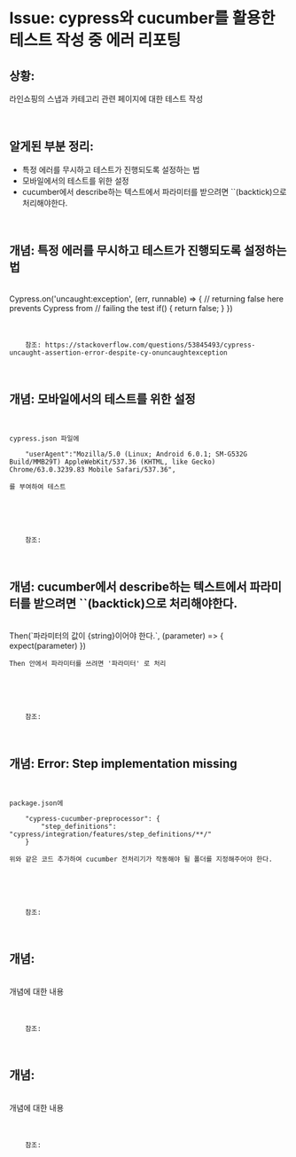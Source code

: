 <!--
author: Dailyscat
purpose: issue arrange
rules:
 (1) 헤더와 문단사이
    <br/>
    <br/>
 (2) 코드가 작성되는 부분은 >로 정리
 (3) 참조는 해당 내용 바로 아래
    <br/>
    <br/>
 (4) 명령어는 bold
 (5) 방안은 ## 안의 과정은 ###
-->

# Issue: cypress와 cucumber를 활용한 테스트 작성 중 에러 리포팅

## 상황:
라인쇼핑의 스냅과 카테고리 관련 페이지에 대한 테스트 작성

<br/>

## 알게된 부분 정리:

- 특정 에러를 무시하고 테스트가 진행되도록 설정하는 법
- 모바일에서의 테스트를 위한 설정
- cucumber에서 describe하는 텍스트에서 파라미터를 받으려면 ``(backtick)으로 처리해야한다.


<br/>

## 개념: 특정 에러를 무시하고 테스트가 진행되도록 설정하는 법

<br/>
        Cypress.on('uncaught:exception', (err, runnable) => {
            // returning false here prevents Cypress from
            // failing the test
            if() {
                return false;
            }
        })
<br/>
<br/>
<br/>

        참조: https://stackoverflow.com/questions/53845493/cypress-uncaught-assertion-error-despite-cy-onuncaughtexception

<br/>

## 개념: 모바일에서의 테스트를 위한 설정

<br/>

    cypress.json 파일에

        "userAgent":"Mozilla/5.0 (Linux; Android 6.0.1; SM-G532G Build/MMB29T) AppleWebKit/537.36 (KHTML, like Gecko) Chrome/63.0.3239.83 Mobile Safari/537.36",

    를 부여하여 테스트

<br/>
<br/>
<br/>

        참조:

<br/>

## 개념: cucumber에서 describe하는 텍스트에서 파라미터를 받으려면 ``(backtick)으로 처리해야한다.

<br/>
        Then(`파라미터의 값이 {string}이어야 한다.`, (parameter) => {
            expect(parameter)
        })

    Then 안에서 파라미터를 쓰려면 '파라미터' 로 처리

<br/>
<br/>
<br/>

        참조:

<br/>

## 개념: Error: Step implementation missing

<br/>

    package.json에

        "cypress-cucumber-preprocessor": {
            "step_definitions": "cypress/integration/features/step_definitions/**/"
        }

    위와 같은 코드 추가하여 cucumber 전처리기가 작동해야 될 폴더를 지정해주어야 한다.
<br/>
<br/>
<br/>

        참조:

<br/>

## 개념:

<br/>
  개념에 대한 내용
<br/>
<br/>
<br/>

        참조:

<br/>

## 개념:

<br/>
  개념에 대한 내용
<br/>
<br/>
<br/>

        참조:

<br/>
